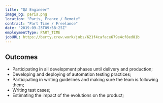 ```yaml
---
title: "QA Engineer"
image_bg: paris.png
location: "Paris, France / Remote"
contract: "Part Time / Freelance"
date: "2019-09-23T09:58:25Z"
employmentType: PART_TIME
jobURL: https://berty.crew.work/jobs/621f4caface679e4cf8ed81b
---
```


## Outcomes

* Participating in all development phases until delivery and production;
* Developing and deploying of automation testing practices;
* Participating in writing guidelines and making sure the team is following them;
* Writing test cases;
* Estimating the impact of the evolutions on the product;
